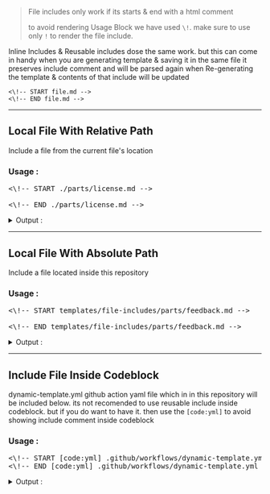 > File includes only work if its starts & end with a html comment 
>
> to avoid rendering Usage Block we have used `\!`. make sure to use only `!` to render the file include.

Inline Includes & Reusable includes dose the same work. but this can come in handy when you are generating template & saving it in the same file
it preserves include comment and will be parsed again when Re-generating the template & contents of that include will be updated

```
<\!-- START file.md --> 
<\!-- END file.md --> 
```

---

## Local File With Relative Path
Include a file from the current file's location 

### Usage :

<pre>
<\!-- START ./parts/license.md -->

<\!-- END ./parts/license.md -->
</pre>

<details> 
<summary>Output :</summary>

<pre>
<!-- START ./parts/license.md -->
## 📜  License & Conduct
- [****]() © [Varun Sridharan](website)
- [Code of Conduct]()
<!-- END ./parts/license.md -->
</pre>

</details>

---
## Local File With Absolute Path
Include a file located inside this repository

### Usage :

<pre>
<\!-- START templates/file-includes/parts/feedback.md -->

<\!-- END templates/file-includes/parts/feedback.md -->
</pre>

<details> 
<summary>Output :</summary>

<pre>
<!-- START templates/file-includes/parts/feedback.md -->
## 📣 Feedback
- ⭐ This repository if this project helped you! :wink:
- Create An [🔧 Issue](https://github.com/PavanMudigonda/action-dynamic-readme/issues/) if you need help / found a bug
<!-- END templates/file-includes/parts/feedback.md -->
</pre>

</details>

---
## Include File Inside Codeblock
dynamic-template.yml github action yaml file which in in this repository will be included below. its not recomended to use reusable include inside codeblock. but if you do want to have it. then use the `[code:yml]` to avoid showing include comment inside codeblock

### Usage :

<pre>
<\!-- START [code:yml] .github/workflows/dynamic-template.yml -->
<\!-- END [code:yml] .github/workflows/dynamic-template.yml -->
</pre>

<details> 
<summary>Output :</summary>

<!-- START [code:yml] .github/workflows/dynamic-template.yml -->
```yml
name: Dynamic Template

on:
  push:
    paths:
      - templates/**
      - .github/markdown-templates/**
      - .github/scripts/**
      - README.md
    branches:
      - main
  workflow_dispatch:

jobs:
  update_templates:
    name: "Update Templates"
    runs-on: ubuntu-latest
    steps:
      - name: "📥  Fetching Repository Contents"
        uses: actions/checkout@main

      - name: "💾  Github Repository Metadata"
        uses: varunsridharan/action-repository-meta@main
        env:
          GITHUB_TOKEN: 


      - name: "💫  Dynamic Template Render"
        uses: varunsridharan/action-dynamic-readme@main
        with:
          GLOBAL_TEMPLATE_REPOSITORY: PavanMudigonda/coverage-reporter
          files: |
            templates/file-includes/reusable-includes.md=README.md
        env:
          GITHUB_TOKEN: 

```<!-- END [code:yml] .github/workflows/dynamic-template.yml -->

</details>

---
## Including File From A Remote Repository
You can include any type of file from any repository. if you want to include from a **Private** Repository then you have to provide **Github Personal Access Token** Instead **Github Token** in action's workflow file

### Usage :

```
Include from remote repository
<\!-- START {owner}/{repo}/{filepath}/{file} -->
<\!-- END {owner}/{repo}/{filepath}/{file} -->


Include from remote repository with specific branch
<\!-- START {owner}/{name}@{branch}/{filepath}/{file} -->
<\!-- END {owner}/{name}@{branch}/{filepath}/{file} -->
```
> **Note** : use `@` when loading files from specific branch
>
> Example : [`octocat/Spoon-Knife@master/README.md`](https://github.com/octocat/Spoon-Knife) file will be loaded below.
>
> Using : 

```
<\!-- START PavanMudigonda/reporter-coverage@main/badge-template.md -->
<\!-- END PavanMudigonda/reporter-coverage@main/badge-template.md -->
```

<details> 
<summary>Output :</summary>

<pre>
<!-- START PavanMudigonda/reporter-coverage@main/badge-template.md -->
<!-- END PavanMudigonda/reporter-coverage@main/badge-template.md -->
</pre>

</details>

---
## Including File From Global Repository Template
You can also configure a global template repository in action's workflow like `GLOBAL_TEMPLATE_REPOSITORY` and actions takes care of loading files from it. when using global template option you dont need to provide configure repository details in the include comment instead just load file like `<\!-- include file.md -->`

### Usage :

```
<\!-- START sponsor.md -->
<\!-- END sponsor.md -->
```

> If `sponsor.md` not found it current repository then it will check for the same in Global Template Repository & if found it will be loaded.

<details> 
<summary>Output :</summary>

<pre>
<!-- START sponsor.md -->
<!-- END sponsor.md -->
</pre>

</details>

---

